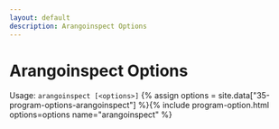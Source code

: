 ```yaml
---
layout: default
description: Arangoinspect Options
---
```

Arangoinspect Options
=====================

Usage: `arangoinspect [<options>]`
{% assign options = site.data["35-program-options-arangoinspect"] %}{% include program-option.html options=options name="arangoinspect" %}
